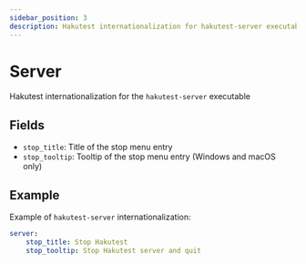 ```yaml
---
sidebar_position: 3
description: Hakutest internationalization for hakutest-server executable
---
```


# Server

Hakutest internationalization for the `hakutest-server` executable

## Fields

- `stop_title`: Title of the stop menu entry
- `stop_tooltip`: Tooltip of the stop menu entry (Windows and macOS only)

## Example

Example of `hakutest-server` internationalization:

```yaml
server:
    stop_title: Stop Hakutest
    stop_tooltip: Stop Hakutest server and quit
```
